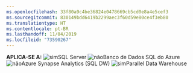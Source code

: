 ```yaml
---
ms.openlocfilehash: 33f80a9c4be36824e0478669cb5cd0e8a4e5cef3
ms.sourcegitcommit: 830149bdd6419b2299aec3f60d59e80ce4f3eb80
ms.translationtype: HT
ms.contentlocale: pt-BR
ms.lasthandoff: 11/04/2019
ms.locfileid: "73590267"
---
```

<Token>**APLICA-SE A:** ![sim](media/yes.png)SQL Server ![não](media/no.png)Banco de Dados SQL do Azure ![não](media/no.png)Azure Synapse Analytics (SQL DW) ![sim](media/yes.png)Parallel Data Warehouse </Token>
